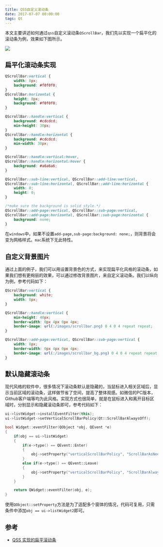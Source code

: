 ```yaml
---
title: QSS自定义滚动条
date: 2017-07-07 00:00:00
tags: Qt
---
```


本文主要讲述如何通过`qss`自定义滚动条`QScrollBar`，我们先以实现一个扁平化的滚动条为例，效果如下图所示。

![](/images/qt/flat-qscrollbar.png)

<!-- more --> 

## 扁平化滚动条实现

```CSS
QScrollBar:vertical {
    width: 8px;
    background: #f0f0f0;
}
QScrollBar:horizontal {
    height: 8px;
    background: #f0f0f0;
}

QScrollBar::handle:vertical {
    background: #cdcdcd;
    min-height: 30px;
}
QScrollBar::handle:horizontal {
    background: #cdcdcd;
    min-width: 30px;
}

QScrollBar::handle:vertical:hover,
QScrollBar::handle:horizontal:hover {
    background: #a6a6a6;
}

QScrollBar::sub-line:vertical, QScrollBar::add-line:vertical,
QScrollBar::sub-line:horizontal, QScrollBar::add-line:horizontal {
    width: 0;
    height: 0;
}

/*make sure the background is solid style.*/
QScrollBar::add-page:vertical, QScrollBar::sub-page:vertical,
QScrollBar::add-page:horizontal, QScrollBar::sub-page:horizontal {
    background: none;
}
```

在`windows`中，如果不设置`add-page,sub-page:background: none;`，则背景将会变为网格样式。`mac`系统下无此特性。

## 自定义背景图片

通过上面的例子，我们可以用设置背景色的方式，来实现扁平化风格的滚动条，如果我们想有更绚丽的效果，可以通过修改背景图片，来自定义滚动条。我们以纵向为例，参考代码如下：

```CSS
QScrollBar:vertical {
    background: white;
    width: 8px;
}

QScrollBar::handle:vertical {
    min-height: 40px;
    border-width: 0px 4px 0px 4px;
    border-image: url(:/images/scrollbar.png) 0 4 0 4 repeat repeat;
}

QScrollBar::add-page:vertical, QScrollBar::sub-page:vertical {
    width: 8px;
    border-width: 0px 4px 0px 4px;
    border-image: url(:/images/scrollbar_bg.png) 0 4 0 4 repeat repeat;
}
```

## 默认隐藏滚动条

现代风格的软件中，很多情况下滚动条默认是隐藏的，当鼠标进入相关区域后，显示当前区域的滚动条，这样做节省了空间，提高了整体观感。如微信的PC版本，Github客户端等均为此风格。实现方式也很简单，就是在鼠标进入和离开目标区域时，分别显示和隐藏滚动条即可，参考代码如下：

```C++
ui->listWidget->installEventFilter(this);
ui->listWidget->setVerticalScrollBarPolicy(Qt::ScrollBarAlwaysOff);

bool Widget::eventFilter(QObject *obj, QEvent *e)
{
    if(obj == ui->listWidget)
    {
        if(e->type() == QEvent::Enter)
        {
            obj->setProperty("verticalScrollBarPolicy", "ScrollBarAsNeeded");
        }
        else if(e->type() == QEvent::Leave)
        {
            obj->setProperty("verticalScrollBarPolicy", "ScrollBarAlwaysOff");
        }
    }

    return QWidget::eventFilter(obj, e);
}
```

使用`QObject::setProperty`方法是为了适配多个窗体的情况，代码可复用，只需条件中添加`obj == ui->listWidget2`即可。

## 参考

* [QSS 实现的扁平滚动条](http://qtdebug.com/qt-flat-scrollbar/)